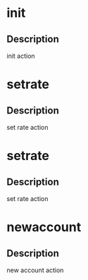 <h1 class="contract">init</h1>

## Description

init action

<h1 class="contract">setrate</h1>

## Description

set rate action

<h1 class="contract">setrate</h1>

## Description

set rate action


<h1 class="contract">newaccount</h1>

## Description

new account action
